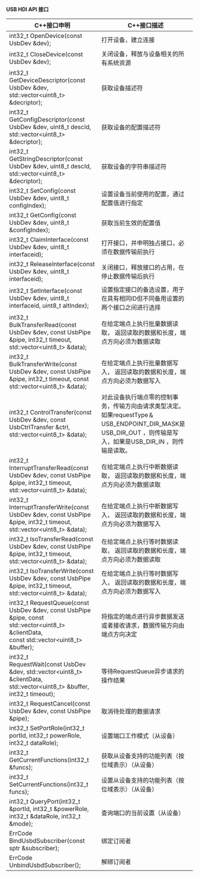 **USB HDI API 接口**

| C++接口申明                                                  | C++接口描述                                                  |
| ------------------------------------------------------------ | ------------------------------------------------------------ |
| int32_t OpenDevice(const UsbDev &dev);                       | 打开设备，建立连接                                           |
| int32_t CloseDevice(const UsbDev &dev);                      | 关闭设备，释放与设备相关的所有系统资源                       |
| int32_t GetDeviceDescriptor(const UsbDev &dev, std::vector<uint8_t> &decriptor); | 获取设备描述符                                               |
| int32_t GetConfigDescriptor(const UsbDev &dev, uint8_t descId, std::vector<uint8_t> &decriptor); | 获取设备的配置描述符                                         |
| int32_t GetStringDescriptor(const UsbDev &dev, uint8_t descId, std::vector<uint8_t> &decriptor); | 获取设备的字符串描述符                                       |
| int32_t SetConfig(const UsbDev &dev, uint8_t configIndex);   | 设置设备当前使用的配置，通过配置值进行指定                   |
| int32_t GetConfig(const UsbDev &dev, uint8_t &configIndex);  | 获取当前生效的配置值                                         |
| int32_t ClaimInterface(const UsbDev &dev, uint8_t interfaceid); | 打开接口，并申明独占接口，必须在数据传输前执行               |
| int32_t ReleaseInterface(const UsbDev &dev, uint8_t interfaceid); | 关闭接口，释放接口的占用，在停止数据传输后执行               |
| int32_t SetInterface(const UsbDev &dev, uint8_t interfaceid, uint8_t altIndex); | 设置指定接口的备选设置，用于在具有相同ID但不同备用设置的两个接口之间进行选择 |
| int32_t BulkTransferRead(const UsbDev &dev, const UsbPipe &pipe, int32_t timeout, std::vector<uint8_t> &data); | 在给定端点上执行批量数据读取， 返回读取的数据和长度，端点方向必须为数据读取 |
| int32_t BulkTransferWrite(const UsbDev &dev, const UsbPipe &pipe, int32_t timeout, const std::vector<uint8_t> &data); | 在给定端点上执行批量数据写入， 返回读取的数据和长度，端点方向必须为数据写入 |
| int32_t ControlTransfer(const UsbDev &dev, const UsbCtrlTransfer &ctrl, std::vector<uint8_t> &data); | 对此设备执行端点零的控制事务，传输方向由请求类型决定。 如果requestType＆ USB_ENDPOINT_DIR_MASK是USB_DIR_OUT ，则传输是写入，如果是USB_DIR_IN ，则传输是读取。 |
| int32_t InterruptTransferRead(const UsbDev &dev, const UsbPipe &pipe, int32_t timeout, <br/>        std::vector<uint8_t> &data); | 在给定端点上执行中断数据读取， 返回读取的数据和长度，端点方向必须为数据读取 |
| int32_t InterruptTransferWrite(const UsbDev &dev, const UsbPipe &pipe, int32_t timeout, <br/>        std::vector<uint8_t> &data); | 在给定端点上执行中断数据写入， 返回读取的数据和长度，端点方向必须为数据写入 |
| int32_t IsoTransferRead(const UsbDev &dev, const UsbPipe &pipe, int32_t timeout, std::vector<uint8_t> &data); | 在给定端点上执行等时数据读取， 返回读取的数据和长度，端点方向必须为数据读取 |
| int32_t IsoTransferWrite(const UsbDev &dev, const UsbPipe &pipe, int32_t timeout, std::vector<uint8_t> &data); | 在给定端点上执行等时数据写入， 返回读取的数据和长度，端点方向必须为数据写入 |
| int32_t RequestQueue(const UsbDev &dev, const UsbPipe &pipe, const std::vector<uint8_t> &clientData, <br/>        const std::vector<uint8_t> &buffer); | 将指定的端点进行异步数据发送或者接收请求，数据传输方向由端点方向决定 |
| int32_t<br/>        RequestWait(const UsbDev &dev, std::vector<uint8_t> &clientData, std::vector<uint8_t> &buffer, int32_t timeout); | 等待RequestQueue异步请求的操作结果                           |
| int32_t RequestCancel(const UsbDev &dev, const UsbPipe &pipe); | 取消待处理的数据请求                                         |
| int32_t SetPortRole(int32_t portId, int32_t powerRole, int32_t dataRole); | 设置端口工作模式（从设备）                                   |
| int32_t GetCurrentFunctions(int32_t &funcs);                 | 获取从设备支持的功能列表（按位域表示）（从设备）             |
| int32_t SetCurrentFunctions(int32_t funcs);                  | 设置从设备支持的功能列表（按位域表示）（从设备）             |
| int32_t QueryPort(int32_t &portId, int32_t &powerRole, int32_t &dataRole, int32_t &mode); | 查询端口的当前设置（从设备）                                 |
| ErrCode BindUsbdSubscriber(const sptr<UsbdSubscriber> &subscriber); | 绑定订阅者                                                   |
| ErrCode UnbindUsbdSubscriber();                              | 解绑订阅者                                                   |